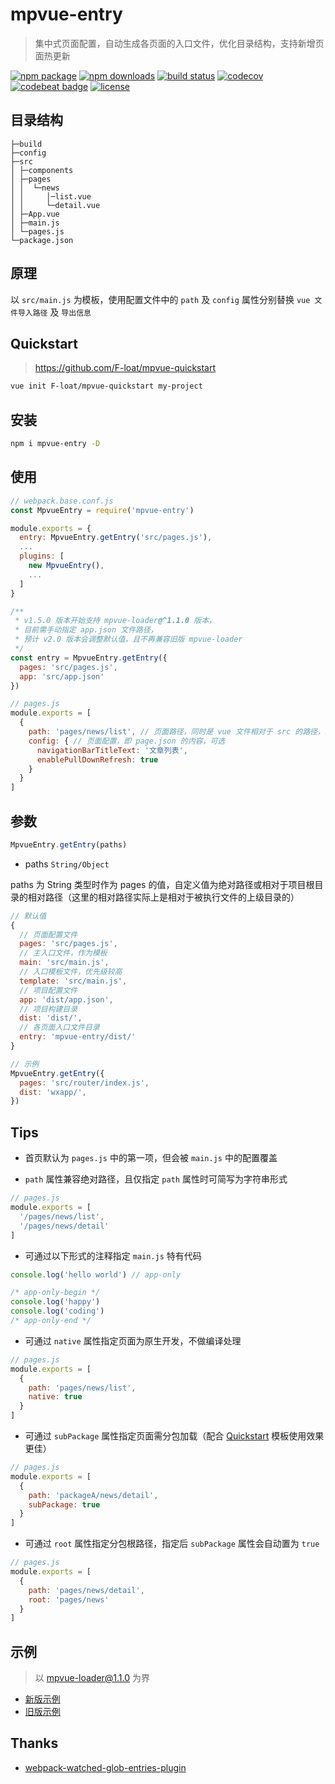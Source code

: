# mpvue-entry

> 集中式页面配置，自动生成各页面的入口文件，优化目录结构，支持新增页面热更新

[![npm package](https://img.shields.io/npm/v/mpvue-entry.svg)](https://npmjs.org/package/mpvue-entry)
[![npm downloads](https://img.shields.io/npm/dw/mpvue-entry.svg)](https://npmjs.org/package/mpvue-entry)
[![build status](https://travis-ci.org/F-loat/mpvue-entry.svg?branch=master)](https://travis-ci.org/F-loat/mpvue-entry)
[![codecov](https://codecov.io/gh/F-loat/mpvue-entry/branch/master/graph/badge.svg)](https://codecov.io/gh/F-loat/mpvue-entry/branch/master)
[![codebeat badge](https://codebeat.co/badges/c51b57e4-c809-404e-a825-4271a8e2e01e)](https://codebeat.co/projects/github-com-f-loat-mpvue-entry-master)
[![license](https://img.shields.io/github/license/mashape/apistatus.svg)](https://github.com/F-loat/mpvue-entry/blob/master/LICENSE)

## 目录结构

```
├─build
├─config
├─src
│ ├─components
│ ├─pages
│ │  └─news
│ │     │─list.vue
│ │     └─detail.vue
│ ├─App.vue
│ ├─main.js
│ └─pages.js
└─package.json
```

## 原理

以 `src/main.js` 为模板，使用配置文件中的 `path` 及 `config` 属性分别替换 `vue 文件导入路径` 及 `导出信息`

## Quickstart

> https://github.com/F-loat/mpvue-quickstart

``` bash
vue init F-loat/mpvue-quickstart my-project
```

## 安装

``` bash
npm i mpvue-entry -D
```

## 使用

``` js
// webpack.base.conf.js
const MpvueEntry = require('mpvue-entry')

module.exports = {
  entry: MpvueEntry.getEntry('src/pages.js'),
  ...
  plugins: [
    new MpvueEntry(),
    ...
  ]
}

/**
 * v1.5.0 版本开始支持 mpvue-loader@^1.1.0 版本，
 * 目前需手动指定 app.json 文件路径，
 * 预计 v2.0 版本会调整默认值，且不再兼容旧版 mpvue-loader
 */
const entry = MpvueEntry.getEntry({
  pages: 'src/pages.js',
  app: 'src/app.json'
})
```

``` js
// pages.js
module.exports = [
  {
    path: 'pages/news/list', // 页面路径，同时是 vue 文件相对于 src 的路径，必填
    config: { // 页面配置，即 page.json 的内容，可选
      navigationBarTitleText: '文章列表',
      enablePullDownRefresh: true
    }
  }
]
```

## 参数

``` js
MpvueEntry.getEntry(paths)
```

* paths `String/Object`

paths 为 String 类型时作为 pages 的值，自定义值为绝对路径或相对于项目根目录的相对路径（这里的相对路径实际上是相对于被执行文件的上级目录的）

``` js
// 默认值
{
  // 页面配置文件
  pages: 'src/pages.js',
  // 主入口文件，作为模板
  main: 'src/main.js',
  // 入口模板文件，优先级较高
  template: 'src/main.js',
  // 项目配置文件
  app: 'dist/app.json',
  // 项目构建目录
  dist: 'dist/',
  // 各页面入口文件目录
  entry: 'mpvue-entry/dist/'
}

// 示例
MpvueEntry.getEntry({
  pages: 'src/router/index.js',
  dist: 'wxapp/',
})
```

## Tips

* 首页默认为 `pages.js` 中的第一项，但会被 `main.js` 中的配置覆盖

* `path` 属性兼容绝对路径，且仅指定 `path` 属性时可简写为字符串形式

``` js
// pages.js
module.exports = [
  '/pages/news/list',
  '/pages/news/detail'
]
```

* 可通过以下形式的注释指定 `main.js` 特有代码

``` js
console.log('hello world') // app-only

/* app-only-begin */
console.log('happy')
console.log('coding')
/* app-only-end */
```

* 可通过 `native` 属性指定页面为原生开发，不做编译处理

``` js
// pages.js
module.exports = [
  {
    path: 'pages/news/list',
    native: true
  }
]
```

* 可通过 `subPackage` 属性指定页面需分包加载（配合 [Quickstart](#quickstart) 模板使用效果更佳）

``` js
// pages.js
module.exports = [
  {
    path: 'packageA/news/detail',
    subPackage: true
  }
]
```

* 可通过 `root` 属性指定分包根路径，指定后 `subPackage` 属性会自动置为 `true`

``` js
// pages.js
module.exports = [
  {
    path: 'pages/news/detail',
    root: 'pages/news'
  }
]
```

## 示例

> 以 mpvue-loader@1.1.0 为界

* [新版示例](./examples/current)
* [旧版示例](./examples/legacy)

## Thanks

* [webpack-watched-glob-entries-plugin](https://github.com/Milanzor/webpack-watched-glob-entries-plugin)
